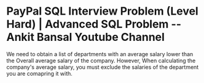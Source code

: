 # PayPal SQL Interview Problem (Level Hard) | Advanced SQL Problem -- Ankit Bansal Youtube Channel

We need to obtain a list of departments with an average salary lower than the Overall average salary of the company. 
However, When calculating the company's average salary, you must exclude the salaries of the department you are comapring it with.
